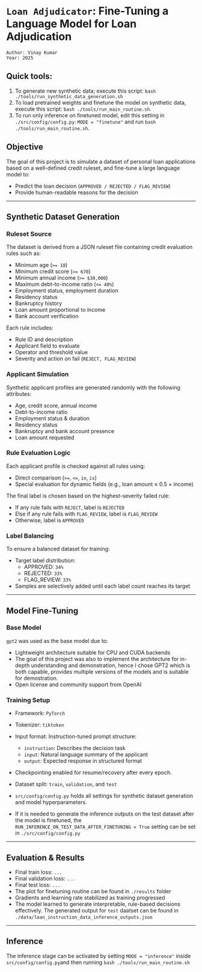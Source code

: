 # `Loan Adjudicator`: Fine-Tuning a Language Model for Loan Adjudication

```text
Author: Vinay Kumar
Year: 2025
```

## Quick tools:
1. To generate new synthetic data; execute this script: `bash ./tools/run_synthetic_data_generation.sh`
2. To load pretrained weights and finetune the model on synthetic data, execute this script: `bash ./tools/run_main_routine.sh`.
3. To run only inference on finetuned model, edit this setting in `./src/config/config.py`: `MODE = "finetune"` and run `bash ./tools/run_main_routine.sh`.

## Objective

The goal of this project is to simulate a dataset of personal loan applications based on a well-defined credit ruleset, and fine-tune a large language model to:
- Predict the loan decision (`APPROVED / REJECTED / FLAG_REVIEW`)
- Provide human-readable reasons for the decision

---

## Synthetic Dataset Generation

### Ruleset Source

The dataset is derived from a JSON ruleset file containing credit evaluation rules such as:
- Minimum age (`>= 18`)
- Minimum credit score (`>= 670`)
- Minimum annual income (`>= $30,000`)
- Maximum debt-to-income ratio (`<= 40%`)
- Employment status, employment duration
- Residency status
- Bankruptcy history
- Loan amount proportional to income
- Bank account verification

Each rule includes:
- Rule ID and description
- Applicant field to evaluate
- Operator and threshold value
- Severity and action on fail (`REJECT, FLAG_REVIEW`)

### Applicant Simulation

Synthetic applicant profiles are generated randomly with the following attributes:
- Age, credit score, annual income
- Debt-to-income ratio
- Employment status & duration
- Residency status
- Bankruptcy and bank account presence
- Loan amount requested

### Rule Evaluation Logic

Each applicant profile is checked against all rules using:
- Direct comparison (`>=`, `<=`, `in`, `is`)
- Special evaluation for dynamic fields (e.g., loan amount ≤ 0.5 × income)

The final label is chosen based on the highest-severity failed rule:
- If any rule fails with `REJECT`, label is `REJECTED`
- Else if any rule fails with `FLAG_REVIEW`, label is `FLAG_REVIEW`
- Otherwise, label is `APPROVED`

### Label Balancing

To ensure a balanced dataset for training:
- Target label distribution: 
  - APPROVED: `34%`
  - REJECTED: `33%`
  - FLAG_REVIEW: `33%`
- Samples are selectively added until each label count reaches its target

---

## Model Fine-Tuning

### Base Model

`gpt2` was used as the base model due to:
- Lightweight architecture suitable for CPU and CUDA backends
- The goal of this project was also to implement the architecture for in-depth understanding and demonstration, hence I chose GPT2 which is both capable, provides multiple versions of the models and is suitable for demostration.
- Open license and community support from OpenAI

### Training Setup

- Framework: `PyTorch` 
- Tokenizer: `tiktoken`
- Input format: Instruction-tuned prompt structure:
  - `instruction`: Describes the decision task
  - `input`: Natural language summary of the applicant
  - `output`: Expected response in structured format
- Checkpointing enabled for resume/recovery after every epoch.
- Dataset split: `train`, `validation`, and `test`
- `src/config/config.py` holds all settings for synthetic dataset generation and model hyperparameters.

- If it is needed to generate the inference outputs on the test dataset after the model is finetuned, the `RUN_INFERENCE_ON_TEST_DATA_AFTER_FINETUNING = True` setting can be set in `./src/config/config.py`

---

## Evaluation & Results

- Final train loss: `...`
- Final validation loss: `...`
- Final test loss: `...`
- The plot for finetuning routine can be found in `./results` folder
- Gradients and learning rate stabilized as training progressed
- The model learned to generate interpretable, rule-based decisions effectively. The generated output for `test` daatset can be found in `./data/loan_instruction_data_inference_outputs.json`

---

## Inference
The inference stage can be activated by setting `MODE = "inference"` inside `src/config/config.py`and then running `bash ./tools/run_main_routine.sh`
